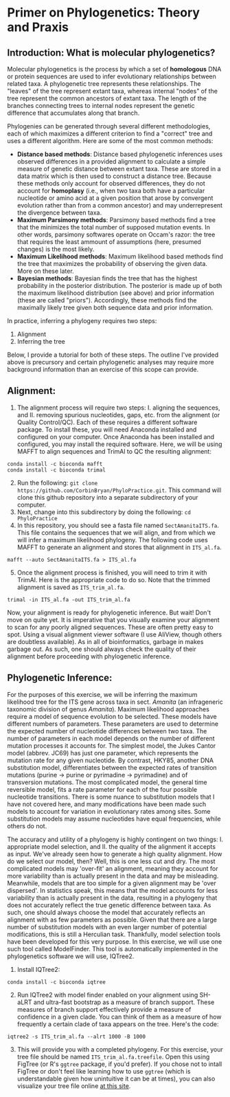 # Primer on Phylogenetics: Theory and Praxis 
## Introduction: What is molecular phylogenetics? 
Molecular phylogenetics is the process by which a set of **homologous** DNA or protein sequences are used to infer evolutionary relationships between related taxa. A phylogenetic tree represents these relationships. The "leaves" of the tree represent extant taxa, whereas internal "nodes" of the tree represent the common ancestors of extant taxa. The length of the branches connecting trees to internal nodes represent the genetic difference that accumulates along that branch. 

Phylogenies can be generated through several different methodologies, each of which maximizes a different criterion to find a "correct" tree and uses a different algorithm. Here are some of the most common methods: 
* **Distance based methods**: Distance based phylogenetic inferences uses observed differences in a provided alignment to calculate a simple measure of genetic distance between extant taxa. These are stored in a data matrix which is then used to construct a distance tree. Because these methods only account for observed differences, they do not account for **homoplasy** (i.e., when two taxa both have a particular nucleotide or amino acid at a given position that arose by convergent evolution rather than from a common ancestor) and may underrepresent the divergence between taxa. 
* **Maximum Parsimony methods**: Parsimony based methods find a tree that the minimizes the total number of supposed mutation events. In other words, parsimony softwares operate on Occam's razor: the tree that requires the least ammount of assumptions (here, presumed changes) is the most likely. 
* **Maximum Likelihood methods**: Maximum likelihood based methods find the tree that maximizes the probability of observing the given data. More on these later. 
* **Bayesian methods**: Bayesian finds the tree that has the highest probability in the posterior distribution. The posterior is made up of both the maximum likelihood distribution (see above) and prior information (these are called "priors"). Accordingly, these methods find the maximally likely tree given both sequence data and prior information. 

In practice, inferring a phylogeny requires two steps: 
1. Alignment 
2. Inferring the tree

Below, I provide a tutorial for both of these steps. The outline I've provided above is precursory and certain phylogenetic analyses may require more background information than an exercise of this scope can provide. 

## Alignment: 
1. The alignment process will require two steps: I. aligning the sequences, and II. removing spurious nucleotides, gaps, etc. from the alignment (or Quality Control/QC). Each of these requires a different software package. To install these, you will need Anaconda installed and configured on your computer. Once Anaconda has been installed and configured, you may install the required software. Here, we will be using MAFFT to align sequences and TrimAl to QC the resulting alignment: 
```
conda install -c bioconda mafft 
conda install -c bioconda trimal
```
2. Run the following: `git clone https://github.com/CorbinBryan/PhyloPractice.git`. This command will clone this github repository into a separate subdirectory of your computer. 
3. Next, change into this subdirectory by doing the following: `cd PhyloPractice`
4. In this repository, you should see a fasta file named `SectAmanitaITS.fa`. This file contains the sequences that we will align, and from which we will infer a maximum likelihood phylogeny. The following code uses MAFFT to generate an alignment and stores that alignment in `ITS_al.fa`. 
``` 
mafft --auto SectAmanitaITS.fa > ITS_al.fa 
```
5. Once the alignment process is finished, you will need to trim it with TrimAl. Here is the appropriate code to do so. Note that the trimmed alignment is saved as `ITS_trim_al.fa`.  
```
trimal -in ITS_al.fa -out ITS_trim_al.fa 
```

Now, your alignment is ready for phylogenetic inference. But wait! Don't move on quite yet. It is imperative that you visually examine your alignment to scan for any poorly aligned sequences. These are often pretty easy to spot. Using a visual alignment viewer software (I use AliView, though others are doubtless available). As in all of bioinformatics, garbage in makes garbage out. As such, one should always check the quality of their alignment before proceeding with phylogenetic inference. 

## Phylogenetic Inference: 
For the purposes of this exercise, we will be inferring the maximum likelihood tree for the ITS gene across taxa in sect. _Amanita_ (an infrageneric taxonomic division of genus _Amanita_). Maximum likelihood approaches require a model of sequence evolution to be selected. These models have different numbers of parameters. These parameters are used to determine the expected number of nucleotide differences between two taxa. The number of parameters in each model depends on the number of different mutation processes it accounts for. The simplest model, the Jukes Cantor model (abbrev. JC69) has just one parameter, which represents the mutation rate for any given nucleotide. By contrast, HKY85, another DNA substitution model, differentiates between the expected rates of transition mutations (purine -> purine or pyrimadine -> pyrimadine) and of transversion mutations. The most complicated model, the general time reversible model, fits a rate parameter for each of the four possible nucleotide transitions. There is some nuance to substitution models that I have not covered here, and many modifications have been made such models to account for variation in evolutionary rates among sites. Some substitution models may assume nucleotides have equal frequencies, while others do not.  

The accuracy and utility of a phylogeny is highly contingent on two things: I. appropriate model selection, and II. the quality of the alignment it accepts as input. We've already seen how to generate a high quality alignment. How do we select our model, then? Well, this is one less cut and dry. The most complicated models may 'over-fit' an alignment, meaning they account for more variability than is actually present in the data and may be misleading. Meanwhile, models that are too simple for a given alignment may be 'over dispersed'. In statistics speak, this means that the model accounts for less variability than is actually present in the data, resulting in a phylogeny that does not accurately reflect the true genetic difference between taxa. As such, one should always choose the model that accurately reflects an alignment with as few parameters as possible. Given that there are a large number of substitution models with an even larger number of potential modifications, this is still a Herculian task. Thankfully, model selection tools have been developed for this very purpose. In this exercise, we will use one such tool called ModelFinder. This tool is automatically implemented in the phylogenetics software we will use, IQTree2. 
1. Install IQTree2: 
```
conda install -c bioconda iqtree
```
2. Run IQTree2 with model finder enabled on your alignment using SH-aLRT and ultra-fast bootstrap as a measure of branch support. These measures of branch support effectively provide a measure of confidence in a given clade. You can think of them as a measure of how frequently a certain clade of taxa appears on the tree. Here's the code: 
```
iqtree2 -s ITS_trim_al.fa --alrt 1000 -B 1000
``` 
3. This will provide you with a completed phylogeny. For this exercise, your tree file should be named `ITS_trim_al.fa.treefile`. Open this using FigTree (or R's `ggtree` package, if you'd prefer). If you chose not to intall FigTree or don't feel like learning how to use `ggtree` (which is understandable given how unintuitive it can be at times), you can also visualize your tree file online [at this site](https://itol.embl.de). 